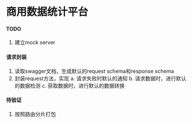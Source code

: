 # 商用数据统计平台

#### TODO 
1. 建立mock server


#### 请求封装
1. 读取swagger文档，生成默认的request schema和response schema
2. 封装request方法，实现 
   a. 请求失败时默认的通知
   b. 请求数据时，进行默认的数据检测
   c. 获取数据时，进行默认的数据转换
   
#### 待验证
1. 按照路由分片打包
